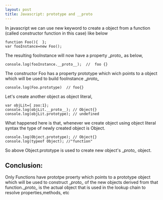```yaml
---
layout: post
title: Javascript: prototype and __proto
---
```


In javascript we can use new keyword to create a object from a function (called constructor function in this case) like below

```
function Foo(){  };
var fooInstance=new Foo();
```
The resulting fooInstance will now have a property \__proto\__ as below,
```
console.log(fooInstance.__proto__);  //  foo {}
```
The constructor Foo has a property prototype which wich points to a object which will be used to build fooInstance \__proto\__
```
console.log(Foo.prototype)  // foo{}
```

Let's create another object as object literal,

```
var objLit={ zoo:1};
console.log(objLit.__proto__); // Object{}
console.log(objLit.prototype); // undefined
````
What happened here is that, whenever we create object using object literal syntax the type of newly created object is Object.
```
console.log(Object.prototype); // Object{}
console.log(typeof Object); //"function"
```
So above Object.prototype is used to create new object's \__proto\__ object.

Conclusion:
---
Only Functions have prototpe proerty which points to a prototype object which will be used to construct \__proto\__ of the new 
objects derived from that function.\__proto\__ is the actual object that is used in the lookup chain to resolve properties,methods, etc
